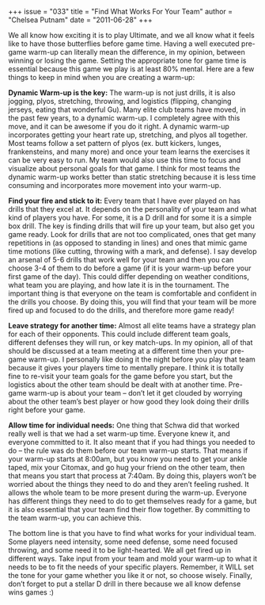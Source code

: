 +++
issue = "033"
title = "Find What Works For Your Team"
author = "Chelsea Putnam"
date = "2011-06-28"
+++

We all know how exciting it is to play Ultimate, and we all know what it feels
like to have those butterflies before game time. Having a well executed pre-
game warm-up can literally mean the difference, in my opinion, between winning
or losing the game. Setting the appropriate tone for game time is essential
because this game we play is at least 80% mental. Here are a few things to
keep in mind when you are creating a warm-up:  
  
**Dynamic Warm-up is the key:** The warm-up is not just drills, it is also
jogging, plyos, stretching, throwing, and logistics (flipping, changing
jerseys, eating that wonderful Gu). Many elite club teams have moved, in the
past few years, to a dynamic warm-up. I completely agree with this move, and
it can be awesome if you do it right. A dynamic warm-up incorporates getting
your heart rate up, stretching, and plyos all together. Most teams follow a
set pattern of plyos (ex. butt kickers, lunges, frankensteins, and many more)
and once your team learns the exercises it can be very easy to run. My team
would also use this time to focus and visualize about personal goals for that
game. I think for most teams the dynamic warm-up works better than static
stretching because it is less time consuming and incorporates more movement
into your warm-up.  
  
**Find your fire and stick to it:** Every team that I have ever played on has
drills that they excel at. It depends on the personality of your team and what
kind of players you have. For some, it is a D drill and for some it is a
simple box drill. The key is finding drills that will fire up your team, but
also get you game ready. Look for drills that are not too complicated, ones
that get many repetitions in (as opposed to standing in lines) and ones that
mimic game time motions (like cutting, throwing with a mark, and defense). I
say develop an arsenal of 5-6 drills that work well for your team and then you
can choose 3-4 of them to do before a game (if it is your warm-up before your
first game of the day). This could differ depending on weather conditions,
what team you are playing, and how late it is in the tournament. The important
thing is that everyone on the team is comfortable and confident in the drills
you choose. By doing this, you will find that your team will be more fired up
and focused to do the drills, and therefore more game ready!  
  
**Leave strategy for another time:** Almost all elite teams have a strategy
plan for each of their opponents. This could include different team goals,
different defenses they will run, or key match-ups. In my opinion, all of that
should be discussed at a team meeting at a different time then your pre-game
warm-up. I personally like doing it the night before you play that team
because it gives your players time to mentally prepare. I think it is totally
fine to re-visit your team goals for the game before you start, but the
logistics about the other team should be dealt with at another time. Pre-game
warm-up is about your team – don’t let it get clouded by worrying about the
other team’s best player or how good they look doing their drills right before
your game.  
  
**Allow time for individual needs:** One thing that Schwa did that worked
really well is that we had a set warm-up time. Everyone knew it, and everyone
committed to it. It also meant that if you had things you needed to do – the
rule was do them before our team warm-up starts. That means if your warm-up
starts at 8:00am, but you know you need to get your ankle taped, mix your
Citomax, and go hug your friend on the other team, then that means you start
that process at 7:40am. By doing this, players won’t be worried about the
things they need to do and they aren’t feeling rushed. It allows the whole
team to be more present during the warm-up. Everyone has different things they
need to do to get themselves ready for a game, but it is also essential that
your team find their flow together. By committing to the team warm-up, you can
achieve this.  
  
The bottom line is that you have to find what works for your individual team.
Some players need intensity, some need defense, some need focused throwing,
and some need it to be light-hearted. We all get fired up in different ways.
Take input from your team and mold your warm-up to what it needs to be to fit
the needs of your specific players. Remember, it WILL set the tone for your
game whether you like it or not, so choose wisely. Finally, don’t forget to
put a stellar D drill in there because we all know defense wins games :)
